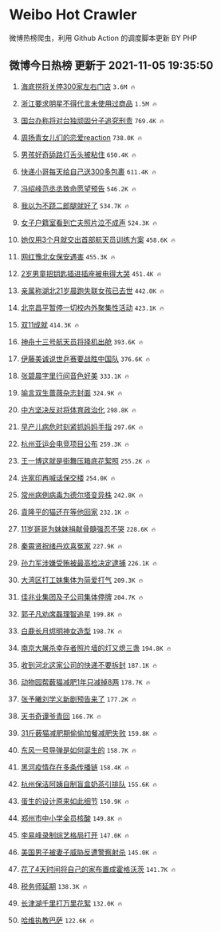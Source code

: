 # Weibo Hot Crawler 



微博热榜爬虫，利用 Github Action 的调度脚本更新 BY PHP 


## 微博今日热榜 更新于 2021-11-05 19:35:50 
1. [海底捞将关停300家左右门店](https://s.weibo.com/weibo?q=%23%E6%B5%B7%E5%BA%95%E6%8D%9E%E5%B0%86%E5%85%B3%E5%81%9C300%E5%AE%B6%E5%B7%A6%E5%8F%B3%E9%97%A8%E5%BA%97%23&Refer=top) `3.6M 🔥` 

1. [浙江要求明星不得代言未使用过商品](https://s.weibo.com/weibo?q=%23%E6%B5%99%E6%B1%9F%E8%A6%81%E6%B1%82%E6%98%8E%E6%98%9F%E4%B8%8D%E5%BE%97%E4%BB%A3%E8%A8%80%E6%9C%AA%E4%BD%BF%E7%94%A8%E8%BF%87%E5%95%86%E5%93%81%23&Refer=top) `1.5M 🔥` 

1. [国台办称将对台独顽固分子追究刑责](https://s.weibo.com/weibo?q=%23%E5%9B%BD%E5%8F%B0%E5%8A%9E%E7%A7%B0%E5%B0%86%E5%AF%B9%E5%8F%B0%E7%8B%AC%E9%A1%BD%E5%9B%BA%E5%88%86%E5%AD%90%E8%BF%BD%E7%A9%B6%E5%88%91%E8%B4%A3%23&Refer=top) `769.4K 🔥` 

1. [周扬青女儿们的恋爱reaction](https://s.weibo.com/weibo?q=%23%E5%91%A8%E6%89%AC%E9%9D%92%E5%A5%B3%E5%84%BF%E4%BB%AC%E7%9A%84%E6%81%8B%E7%88%B1reaction%23&Refer=top) `738.0K 🔥` 

1. [男孩好奇舔路灯舌头被粘住](https://s.weibo.com/weibo?q=%23%E7%94%B7%E5%AD%A9%E5%A5%BD%E5%A5%87%E8%88%94%E8%B7%AF%E7%81%AF%E8%88%8C%E5%A4%B4%E8%A2%AB%E7%B2%98%E4%BD%8F%23&Refer=top) `650.4K 🔥` 

1. [快递小哥每天给自己送300多包裹](https://s.weibo.com/weibo?q=%23%E5%BF%AB%E9%80%92%E5%B0%8F%E5%93%A5%E6%AF%8F%E5%A4%A9%E7%BB%99%E8%87%AA%E5%B7%B1%E9%80%81300%E5%A4%9A%E5%8C%85%E8%A3%B9%23&Refer=top) `611.4K 🔥` 

1. [冯绍峰范丞丞致命愿望预告](https://s.weibo.com/weibo?q=%E5%86%AF%E7%BB%8D%E5%B3%B0%E8%8C%83%E4%B8%9E%E4%B8%9E%E8%87%B4%E5%91%BD%E6%84%BF%E6%9C%9B%E9%A2%84%E5%91%8A&Refer=top) `546.2K 🔥` 

1. [我以为不跷二郎腿就好了](https://s.weibo.com/weibo?q=%23%E6%88%91%E4%BB%A5%E4%B8%BA%E4%B8%8D%E8%B7%B7%E4%BA%8C%E9%83%8E%E8%85%BF%E5%B0%B1%E5%A5%BD%E4%BA%86%23&Refer=top) `534.7K 🔥` 

1. [女子户籍室看到亡夫照片泣不成声](https://s.weibo.com/weibo?q=%23%E5%A5%B3%E5%AD%90%E6%88%B7%E7%B1%8D%E5%AE%A4%E7%9C%8B%E5%88%B0%E4%BA%A1%E5%A4%AB%E7%85%A7%E7%89%87%E6%B3%A3%E4%B8%8D%E6%88%90%E5%A3%B0%23&Refer=top) `524.3K 🔥` 

1. [她仅用3个月就交出首部航天员训练方案](https://s.weibo.com/weibo?q=%23%E5%A5%B9%E4%BB%85%E7%94%A83%E4%B8%AA%E6%9C%88%E5%B0%B1%E4%BA%A4%E5%87%BA%E9%A6%96%E9%83%A8%E8%88%AA%E5%A4%A9%E5%91%98%E8%AE%AD%E7%BB%83%E6%96%B9%E6%A1%88%23&Refer=top) `458.6K 🔥` 

1. [网红豫北女保安遇害](https://s.weibo.com/weibo?q=%23%E7%BD%91%E7%BA%A2%E8%B1%AB%E5%8C%97%E5%A5%B3%E4%BF%9D%E5%AE%89%E9%81%87%E5%AE%B3%23&Refer=top) `455.3K 🔥` 

1. [2岁男童把钥匙插进插座被电得大哭](https://s.weibo.com/weibo?q=%232%E5%B2%81%E7%94%B7%E7%AB%A5%E6%8A%8A%E9%92%A5%E5%8C%99%E6%8F%92%E8%BF%9B%E6%8F%92%E5%BA%A7%E8%A2%AB%E7%94%B5%E5%BE%97%E5%A4%A7%E5%93%AD%23&Refer=top) `451.4K 🔥` 

1. [亲属称湖北21岁晨跑失联女孩已去世](https://s.weibo.com/weibo?q=%23%E4%BA%B2%E5%B1%9E%E7%A7%B0%E6%B9%96%E5%8C%9721%E5%B2%81%E6%99%A8%E8%B7%91%E5%A4%B1%E8%81%94%E5%A5%B3%E5%AD%A9%E5%B7%B2%E5%8E%BB%E4%B8%96%23&Refer=top) `442.0K 🔥` 

1. [北京昌平暂停一切校内外聚集性活动](https://s.weibo.com/weibo?q=%23%E5%8C%97%E4%BA%AC%E6%98%8C%E5%B9%B3%E6%9A%82%E5%81%9C%E4%B8%80%E5%88%87%E6%A0%A1%E5%86%85%E5%A4%96%E8%81%9A%E9%9B%86%E6%80%A7%E6%B4%BB%E5%8A%A8%23&Refer=top) `423.1K 🔥` 

1. [双11成就](https://s.weibo.comjavascript:void(0);) `414.3K 🔥` 

1. [神舟十三号航天员将择机出舱](https://s.weibo.com/weibo?q=%23%E7%A5%9E%E8%88%9F%E5%8D%81%E4%B8%89%E5%8F%B7%E8%88%AA%E5%A4%A9%E5%91%98%E5%B0%86%E6%8B%A9%E6%9C%BA%E5%87%BA%E8%88%B1%23&Refer=top) `393.6K 🔥` 

1. [伊藤美诚说世乒赛要战胜中国队](https://s.weibo.com/weibo?q=%23%E4%BC%8A%E8%97%A4%E7%BE%8E%E8%AF%9A%E8%AF%B4%E4%B8%96%E4%B9%92%E8%B5%9B%E8%A6%81%E6%88%98%E8%83%9C%E4%B8%AD%E5%9B%BD%E9%98%9F%23&Refer=top) `376.6K 🔥` 

1. [张碧晨字里行间音色好美](https://s.weibo.com/weibo?q=%23%E5%BC%A0%E7%A2%A7%E6%99%A8%E5%AD%97%E9%87%8C%E8%A1%8C%E9%97%B4%E9%9F%B3%E8%89%B2%E5%A5%BD%E7%BE%8E%23&Refer=top) `333.1K 🔥` 

1. [喻言双生蔷薇杂志封面](https://s.weibo.com/weibo?q=%E5%96%BB%E8%A8%80%E5%8F%8C%E7%94%9F%E8%94%B7%E8%96%87%E6%9D%82%E5%BF%97%E5%B0%81%E9%9D%A2&Refer=top) `324.9K 🔥` 

1. [中方坚决反对将体育政治化](https://s.weibo.com/weibo?q=%23%E4%B8%AD%E6%96%B9%E5%9D%9A%E5%86%B3%E5%8F%8D%E5%AF%B9%E5%B0%86%E4%BD%93%E8%82%B2%E6%94%BF%E6%B2%BB%E5%8C%96%23&Refer=top) `298.8K 🔥` 

1. [早产儿病危时刻紧抓妈妈手指](https://s.weibo.com/weibo?q=%23%E6%97%A9%E4%BA%A7%E5%84%BF%E7%97%85%E5%8D%B1%E6%97%B6%E5%88%BB%E7%B4%A7%E6%8A%93%E5%A6%88%E5%A6%88%E6%89%8B%E6%8C%87%23&Refer=top) `297.6K 🔥` 

1. [杭州亚运会电竞项目公布](https://s.weibo.com/weibo?q=%E6%9D%AD%E5%B7%9E%E4%BA%9A%E8%BF%90%E4%BC%9A%E7%94%B5%E7%AB%9E%E9%A1%B9%E7%9B%AE%E5%85%AC%E5%B8%83&Refer=top) `259.3K 🔥` 

1. [王一博这就是街舞压箱底花絮照](https://s.weibo.com/weibo?q=%23%E7%8E%8B%E4%B8%80%E5%8D%9A%E8%BF%99%E5%B0%B1%E6%98%AF%E8%A1%97%E8%88%9E%E5%8E%8B%E7%AE%B1%E5%BA%95%E8%8A%B1%E7%B5%AE%E7%85%A7%23&Refer=top) `255.2K 🔥` 

1. [许家印再喊话保交楼](https://s.weibo.com/weibo?q=%23%E8%AE%B8%E5%AE%B6%E5%8D%B0%E5%86%8D%E5%96%8A%E8%AF%9D%E4%BF%9D%E4%BA%A4%E6%A5%BC%23&Refer=top) `254.0K 🔥` 

1. [常州病例病毒为德尔塔变异株](https://s.weibo.com/weibo?q=%23%E5%B8%B8%E5%B7%9E%E7%97%85%E4%BE%8B%E7%97%85%E6%AF%92%E4%B8%BA%E5%BE%B7%E5%B0%94%E5%A1%94%E5%8F%98%E5%BC%82%E6%A0%AA%23&Refer=top) `242.8K 🔥` 

1. [袁隆平的猫还在等他回家](https://s.weibo.com/weibo?q=%23%E8%A2%81%E9%9A%86%E5%B9%B3%E7%9A%84%E7%8C%AB%E8%BF%98%E5%9C%A8%E7%AD%89%E4%BB%96%E5%9B%9E%E5%AE%B6%23&Refer=top) `232.1K 🔥` 

1. [11岁哥哥为妹妹捐献骨髓强忍不哭](https://s.weibo.com/weibo?q=%2311%E5%B2%81%E5%93%A5%E5%93%A5%E4%B8%BA%E5%A6%B9%E5%A6%B9%E6%8D%90%E7%8C%AE%E9%AA%A8%E9%AB%93%E5%BC%BA%E5%BF%8D%E4%B8%8D%E5%93%AD%23&Refer=top) `228.6K 🔥` 

1. [秦霄贤祝绪丹欢喜冤家](https://s.weibo.com/weibo?q=%23%E7%A7%A6%E9%9C%84%E8%B4%A4%E7%A5%9D%E7%BB%AA%E4%B8%B9%E6%AC%A2%E5%96%9C%E5%86%A4%E5%AE%B6%23&Refer=top) `227.9K 🔥` 

1. [孙力军涉嫌受贿被最高检决定逮捕](https://s.weibo.com/weibo?q=%23%E5%AD%99%E5%8A%9B%E5%86%9B%E6%B6%89%E5%AB%8C%E5%8F%97%E8%B4%BF%E8%A2%AB%E6%9C%80%E9%AB%98%E6%A3%80%E5%86%B3%E5%AE%9A%E9%80%AE%E6%8D%95%23&Refer=top) `226.1K 🔥` 

1. [大湾区打工妹集体为简爱打气](https://s.weibo.com/weibo?q=%23%E5%A4%A7%E6%B9%BE%E5%8C%BA%E6%89%93%E5%B7%A5%E5%A6%B9%E9%9B%86%E4%BD%93%E4%B8%BA%E7%AE%80%E7%88%B1%E6%89%93%E6%B0%94%23&Refer=top) `209.3K 🔥` 

1. [佳兆业集团及子公司集体停牌](https://s.weibo.com/weibo?q=%23%E4%BD%B3%E5%85%86%E4%B8%9A%E9%9B%86%E5%9B%A2%E5%8F%8A%E5%AD%90%E5%85%AC%E5%8F%B8%E9%9B%86%E4%BD%93%E5%81%9C%E7%89%8C%23&Refer=top) `204.7K 🔥` 

1. [郭子凡劝席磊理智追星](https://s.weibo.com/weibo?q=%23%E9%83%AD%E5%AD%90%E5%87%A1%E5%8A%9D%E5%B8%AD%E7%A3%8A%E7%90%86%E6%99%BA%E8%BF%BD%E6%98%9F%23&Refer=top) `199.8K 🔥` 

1. [白鹿长月烬明神女造型](https://s.weibo.com/weibo?q=%23%E7%99%BD%E9%B9%BF%E9%95%BF%E6%9C%88%E7%83%AC%E6%98%8E%E7%A5%9E%E5%A5%B3%E9%80%A0%E5%9E%8B%23&Refer=top) `198.7K 🔥` 

1. [南京大屠杀幸存者照片墙的灯又熄三盏](https://s.weibo.com/weibo?q=%23%E5%8D%97%E4%BA%AC%E5%A4%A7%E5%B1%A0%E6%9D%80%E5%B9%B8%E5%AD%98%E8%80%85%E7%85%A7%E7%89%87%E5%A2%99%E7%9A%84%E7%81%AF%E5%8F%88%E7%86%84%E4%B8%89%E7%9B%8F%23&Refer=top) `194.8K 🔥` 

1. [收到河北这家公司的快递不要拆封](https://s.weibo.com/weibo?q=%23%E6%94%B6%E5%88%B0%E6%B2%B3%E5%8C%97%E8%BF%99%E5%AE%B6%E5%85%AC%E5%8F%B8%E7%9A%84%E5%BF%AB%E9%80%92%E4%B8%8D%E8%A6%81%E6%8B%86%E5%B0%81%23&Refer=top) `187.1K 🔥` 

1. [动物园帮薮猫减肥1年只减掉8两](https://s.weibo.com/weibo?q=%23%E5%8A%A8%E7%89%A9%E5%9B%AD%E5%B8%AE%E8%96%AE%E7%8C%AB%E5%87%8F%E8%82%A51%E5%B9%B4%E5%8F%AA%E5%87%8F%E6%8E%898%E4%B8%A4%23&Refer=top) `178.7K 🔥` 

1. [张予曦刘学义新剧预告来了](https://s.weibo.com/weibo?q=%23%E5%BC%A0%E4%BA%88%E6%9B%A6%E5%88%98%E5%AD%A6%E4%B9%89%E6%96%B0%E5%89%A7%E9%A2%84%E5%91%8A%E6%9D%A5%E4%BA%86%23&Refer=top) `177.2K 🔥` 

1. [天书奇谭爷青回](https://s.weibo.com/weibo?q=%23%E5%A4%A9%E4%B9%A6%E5%A5%87%E8%B0%AD%E7%88%B7%E9%9D%92%E5%9B%9E%23&Refer=top) `166.7K 🔥` 

1. [31斤薮猫减肥期偷偷加餐减肥失败](https://s.weibo.com/weibo?q=%2331%E6%96%A4%E8%96%AE%E7%8C%AB%E5%87%8F%E8%82%A5%E6%9C%9F%E5%81%B7%E5%81%B7%E5%8A%A0%E9%A4%90%E5%87%8F%E8%82%A5%E5%A4%B1%E8%B4%A5%23&Refer=top) `159.8K 🔥` 

1. [东风一号导弹是如何诞生的](https://s.weibo.com/weibo?q=%23%E4%B8%9C%E9%A3%8E%E4%B8%80%E5%8F%B7%E5%AF%BC%E5%BC%B9%E6%98%AF%E5%A6%82%E4%BD%95%E8%AF%9E%E7%94%9F%E7%9A%84%23&Refer=top) `158.7K 🔥` 

1. [黑河疫情存在多条传播链](https://s.weibo.com/weibo?q=%23%E9%BB%91%E6%B2%B3%E7%96%AB%E6%83%85%E5%AD%98%E5%9C%A8%E5%A4%9A%E6%9D%A1%E4%BC%A0%E6%92%AD%E9%93%BE%23&Refer=top) `158.4K 🔥` 

1. [杭州保洁阿姨自制盲盒奶茶引排队](https://s.weibo.com/weibo?q=%23%E6%9D%AD%E5%B7%9E%E4%BF%9D%E6%B4%81%E9%98%BF%E5%A7%A8%E8%87%AA%E5%88%B6%E7%9B%B2%E7%9B%92%E5%A5%B6%E8%8C%B6%E5%BC%95%E6%8E%92%E9%98%9F%23&Refer=top) `155.6K 🔥` 

1. [蛋生的设计原来如此细节](https://s.weibo.com/weibo?q=%23%E8%9B%8B%E7%94%9F%E7%9A%84%E8%AE%BE%E8%AE%A1%E5%8E%9F%E6%9D%A5%E5%A6%82%E6%AD%A4%E7%BB%86%E8%8A%82%23&Refer=top) `150.9K 🔥` 

1. [郑州市中小学全员核酸](https://s.weibo.com/weibo?q=%23%E9%83%91%E5%B7%9E%E5%B8%82%E4%B8%AD%E5%B0%8F%E5%AD%A6%E5%85%A8%E5%91%98%E6%A0%B8%E9%85%B8%23&Refer=top) `149.8K 🔥` 

1. [李易峰录制综艺格局打开](https://s.weibo.com/weibo?q=%23%E6%9D%8E%E6%98%93%E5%B3%B0%E5%BD%95%E5%88%B6%E7%BB%BC%E8%89%BA%E6%A0%BC%E5%B1%80%E6%89%93%E5%BC%80%23&Refer=top) `147.0K 🔥` 

1. [美国男子被妻子威胁反遭警察射杀](https://s.weibo.com/weibo?q=%23%E7%BE%8E%E5%9B%BD%E7%94%B7%E5%AD%90%E8%A2%AB%E5%A6%BB%E5%AD%90%E5%A8%81%E8%83%81%E5%8F%8D%E9%81%AD%E8%AD%A6%E5%AF%9F%E5%B0%84%E6%9D%80%23&Refer=top) `145.0K 🔥` 

1. [花了4天时间将自己的家布置成霍格沃茨](https://s.weibo.com/weibo?q=%23%E8%8A%B1%E4%BA%864%E5%A4%A9%E6%97%B6%E9%97%B4%E5%B0%86%E8%87%AA%E5%B7%B1%E7%9A%84%E5%AE%B6%E5%B8%83%E7%BD%AE%E6%88%90%E9%9C%8D%E6%A0%BC%E6%B2%83%E8%8C%A8%23&Refer=top) `141.7K 🔥` 

1. [税务师延期](https://s.weibo.com/weibo?q=%E7%A8%8E%E5%8A%A1%E5%B8%88%E5%BB%B6%E6%9C%9F&Refer=top) `138.3K 🔥` 

1. [长津湖千里打万里花絮](https://s.weibo.com/weibo?q=%23%E9%95%BF%E6%B4%A5%E6%B9%96%E5%8D%83%E9%87%8C%E6%89%93%E4%B8%87%E9%87%8C%E8%8A%B1%E7%B5%AE%23&Refer=top) `132.0K 🔥` 

1. [哈维执教巴萨](https://s.weibo.com/weibo?q=%23%E5%93%88%E7%BB%B4%E6%89%A7%E6%95%99%E5%B7%B4%E8%90%A8%23&Refer=top) `122.6K 🔥` 

